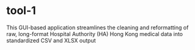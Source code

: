 # tool-1
This GUI-based application streamlines the cleaning and reformatting of raw, long-format Hospital Authority (HA) Hong Kong medical data into standardized CSV and XLSX output
